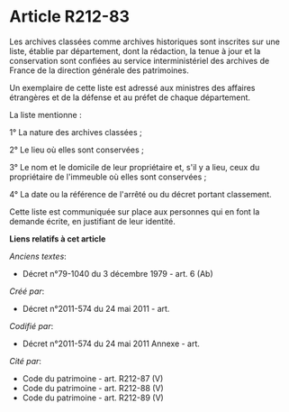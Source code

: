 # Article R212-83

Les archives classées comme archives historiques sont inscrites sur une liste, établie par département, dont la rédaction, la
tenue à jour et la conservation sont confiées au service interministériel des archives de France de la direction générale des
patrimoines.

Un exemplaire de cette liste est adressé aux ministres des affaires étrangères et de la défense et au préfet de chaque
département.

La liste mentionne :

1° La nature des archives classées ;

2° Le lieu où elles sont conservées ;

3° Le nom et le domicile de leur propriétaire et, s'il y a lieu, ceux du propriétaire de l'immeuble où elles sont
conservées ;

4° La date ou la référence de l'arrêté ou du décret portant classement.

Cette liste est communiquée sur place aux personnes qui en font la demande écrite, en justifiant de leur identité.

**Liens relatifs à cet article**

_Anciens textes_:

  - Décret n°79-1040 du 3 décembre 1979 - art. 6 (Ab)

_Créé par_:

  - Décret n°2011-574 du 24 mai 2011  - art.

_Codifié par_:

  - Décret n°2011-574 du 24 mai 2011 Annexe - art.

_Cité par_:

  - Code du patrimoine - art. R212-87 (V)
  - Code du patrimoine - art. R212-88 (V)
  - Code du patrimoine - art. R212-89 (V)

